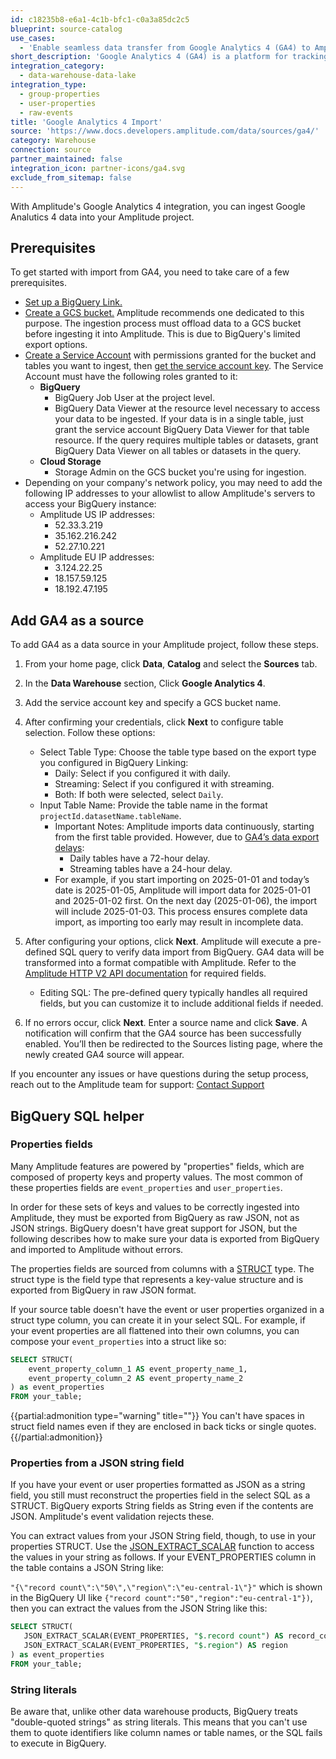 ```yaml
---
id: c18235b8-e6a1-4c1b-bfc1-c0a3a85dc2c5
blueprint: source-catalog
use_cases:
  - 'Enable seamless data transfer from Google Analytics 4 (GA4) to Amplitude by leveraging GA4’s BigQuery link, utilizing advanced analytics to enhance event tracking and user behavior insights in Amplitude.'
short_description: 'Google Analytics 4 (GA4) is a platform for tracking user behavior across websites and apps with event-based data and advanced insights.'
integration_category:
  - data-warehouse-data-lake
integration_type:
  - group-properties
  - user-properties
  - raw-events
title: 'Google Analytics 4 Import'
source: 'https://www.docs.developers.amplitude.com/data/sources/ga4/'
category: Warehouse
connection: source
partner_maintained: false
integration_icon: partner-icons/ga4.svg
exclude_from_sitemap: false
---
```

With Amplitude's Google Analytics 4 integration, you can ingest Google Analutics 4 data into your Amplitude project.

## Prerequisites

To get started with import from GA4, you need to take care of a few prerequisites.

* [Set up a BigQuery Link.](https://support.google.com/analytics/answer/9823238?hl=en) 
* [Create a GCS bucket.](https://cloud.google.com/storage/docs/creating-buckets) Amplitude recommends one dedicated to this purpose. The ingestion process must offload data to a GCS bucket before ingesting it into Amplitude. This is due to BigQuery's limited export options.
* [Create a Service Account](https://cloud.google.com/iam/docs/service-accounts-create#console) with permissions granted for the bucket and tables you want to ingest, then [get the service account key](https://cloud.google.com/iam/docs/keys-create-delete). The Service Account must have the following roles granted to it:
  * **BigQuery**
    * BigQuery Job User at the project level.
    * BigQuery Data Viewer at the resource level necessary to access your data to be ingested. If your data is in a single table, just grant the service account BigQuery Data Viewer for that table resource. If the query requires multiple tables or datasets, grant BigQuery Data Viewer on all tables or datasets in the query.
  * **Cloud Storage**
    * Storage Admin on the GCS bucket you're using for ingestion.
* Depending on your company's network policy, you may need to add the following IP addresses to your allowlist to allow Amplitude's servers to access your BigQuery instance:
  * Amplitude US IP addresses:
    * 52.33.3.219
    * 35.162.216.242
    * 52.27.10.221
  * Amplitude EU IP addresses:
    * 3.124.22.25
    * 18.157.59.125
    * 18.192.47.195

## Add GA4 as a source

To add GA4 as a data source in your Amplitude project, follow these steps.

1. From your home page, click **Data**, **Catalog** and select the **Sources** tab.

2. In the **Data Warehouse** section, Click **Google Analytics 4**.

3. Add the service account key and specify a GCS bucket name.

4. After confirming your credentials, click **Next** to configure table selection. Follow these options:
    * Select Table Type: Choose the table type based on the export type you configured in BigQuery Linking:
      * Daily: Select if you configured it with daily.
      * Streaming: Select if you configured it with streaming.
      * Both: If both were selected, select `Daily`.
    * Input Table Name: Provide the table name in the format `projectId.datasetName.tableName`.
      * Important Notes: Amplitude imports data continuously, starting from the first table provided. However, due to [GA4’s data export delays](https://support.google.com/analytics/answer/9358801?hl=en):
        * Daily tables have a 72-hour delay.
        * Streaming tables have a 24-hour delay.
      * For example, if you start importing on 2025-01-01 and today’s date is 2025-01-05, Amplitude will import data for 2025-01-01 and 2025-01-02 first. On the next day (2025-01-06), the import will include 2025-01-03. This process ensures complete data import, as importing too early may result in incomplete data.
  
5. After configuring your options, click **Next**. Amplitude will execute a pre-defined SQL query to verify data import from BigQuery. GA4 data will be transformed into a format compatible with Amplitude. Refer to the [Amplitude HTTP V2 API documentation](https://amplitude.com/docs/apis/analytics/http-v2#event-array-keys) for required fields.

    * Editing SQL:  The pre-defined query typically handles all required fields, but you can customize it to include additional fields if needed.

6. If no errors occur, click **Next**. Enter a source name and click **Save**. A notification will confirm that the GA4 source has been successfully enabled. You’ll then be redirected to the Sources listing page, where the newly created GA4 source will appear.

If you encounter any issues or have questions during the setup process, reach out to the Amplitude team for support: [Contact Support](https://gethelp.amplitude.com/hc/en-us/requests/new)

## BigQuery SQL helper

### Properties fields

Many Amplitude features are powered by "properties" fields, which are composed of property keys and property values. The most common of these properties fields are `event_properties` and `user_properties`.

In order for these sets of keys and values to be correctly ingested into Amplitude, they must be exported from BigQuery as raw JSON, not as JSON strings. BigQuery doesn't have great support for JSON, but the following describes how to make sure your data is exported from BigQuery and imported to Amplitude without errors.

The properties fields are sourced from columns with a [STRUCT](https://cloud.google.com/bigquery/docs/reference/standard-sql/data-types#struct_type) type. The struct type is the field type that represents a key-value structure and is exported from BigQuery in raw JSON format.

If your source table doesn't have the event or user properties organized in a struct type column, you can create it in your select SQL. For example, if your event properties are all flattened into their own columns, you can compose your `event_properties` into a struct like so:

```sql
SELECT STRUCT(
    event_property_column_1 AS event_property_name_1,
    event_property_column_2 AS event_property_name_2
) as event_properties
FROM your_table;
```

{{partial:admonition type="warning" title=""}}
You can't have spaces in struct field names even if they are enclosed in back ticks or single quotes.
{{/partial:admonition}}

### Properties from a JSON string field

If you have your event or user properties formatted as JSON as a string field, you still must reconstruct the properties field in the select SQL as a STRUCT. BigQuery exports String fields as String even if the contents are JSON. Amplitude's event validation rejects these.

You can extract values from your JSON String field, though, to use in your properties STRUCT. Use the [JSON_EXTRACT_SCALAR](https://cloud.google.com/bigquery/docs/reference/standard-sql/json_functions#json_extract_scalar) function to access the values in your string as follows. If your EVENT_PROPERTIES column in the table contains a JSON String like:

`"{\"record count\":\"50\",\"region\":\"eu-central-1\"}"` which is shown in the BigQuery UI like `{"record count":"50","region":"eu-central-1"})`, then you can extract the values from the JSON String like this:

```sql
SELECT STRUCT(
   JSON_EXTRACT_SCALAR(EVENT_PROPERTIES, "$.record count") AS record_count,
   JSON_EXTRACT_SCALAR(EVENT_PROPERTIES, "$.region") AS region
) as event_properties
FROM your_table;
```

### String literals

Be aware that, unlike other data warehouse products, BigQuery treats "double-quoted strings" as string literals. This means that you can't use them to quote identifiers like column names or table names, or the SQL fails to execute in BigQuery.
